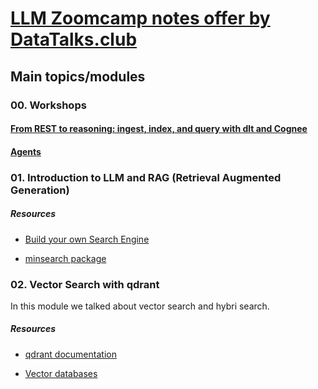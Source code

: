 # [LLM Zoomcamp notes offer by DataTalks.club](https://github.com/DataTalksClub/llm-zoomcamp/tree/main)

## Main topics/modules

### 00. Workshops

#### [From REST to reasoning: ingest, index, and query with dlt and Cognee](https://www.youtube.com/watch?v=MNt_KK32gys)

#### [Agents](https://www.youtube.com/watch?v=GH3lrOsU3AU)

### 01. Introduction to LLM and RAG (Retrieval Augmented Generation)

##### Resources

- [Build your own Search Engine](https://github.com/alexeygrigorev/build-your-own-search-engine)

- [minsearch package](https://github.com/alexeygrigorev/minsearch/tree/main)

### 02. Vector Search with qdrant

In this module we talked about vector search and hybri search.

##### Resources

- [qdrant documentation](https://qdrant.tech/documentation/quickstart/)

- [Vector databases](https://en.wikipedia.org/wiki/Vector_database)



